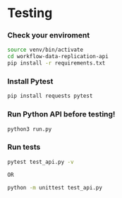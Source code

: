 # Testing

### Check your enviroment
```bash
source venv/bin/activate
cd workflow-data-replication-api
pip install -r requirements.txt

```

### Install Pytest
```bash
pip install requests pytest
```

### Run Python API before testing!
```bash
python3 run.py
```

### Run tests
```bash
pytest test_api.py -v

OR

python -m unittest test_api.py
```
